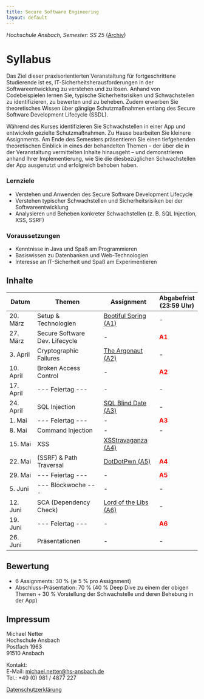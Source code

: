 ```yaml
---
title: Secure Software Engineering
layout: default
---
```

*Hochschule Ansbach, Semester: SS 25* ([Archiv](/archive))

# Syllabus
Das Ziel dieser praxisorientierten Veranstaltung für fortgeschrittene Studierende ist es, IT-Sicherheitsherausforderungen in der Softwareentwicklung zu verstehen und zu lösen. Anhand von Codebeispielen lernen Sie, typische Sicherheitsrisiken und Schwachstellen zu identifizieren, zu bewerten und zu beheben. Zudem erwerben Sie theoretisches Wissen über gängige Schutzmaßnahmen entlang des Secure Software Development Lifecycle (SSDL).

Während des Kurses identifizieren Sie Schwachstellen in einer App und entwickeln gezielte Schutzmaßnahmen. Zu Hause bearbeiten Sie kleinere Assignments. Am Ende des Semesters präsentieren Sie einen tiefgehenden theoretischen Einblick in eines der behandelten Themen – der über die in der Veranstaltung vermittelten Inhalte hinausgeht – und demonstrieren anhand Ihrer Implementierung, wie Sie die diesbezüglichen Schwachstellen der App ausgenutzt und erfolgreich behoben haben.

### Lernziele
- Verstehen und Anwenden des Secure Software Development Lifecycle
- Verstehen typischer Schwachstellen und Sicherheitsrisiken bei der Softwareentwicklung
- Analysieren und Beheben konkreter Schwachstellen (z. B. SQL Injection, XSS, SSRF)

### Voraussetzungen
- Kenntnisse in Java und Spaß am Programmieren
- Basiswissen zu Datenbanken und Web-Technologien
- Interesse an IT-Sicherheit und Spaß am Experimentieren

## Inhalte

| **Datum** | **Themen**                     | **Assignment**                                                                     | **Abgabefrist<br>(23:59 Uhr)**         |
|-----------|--------------------------------|------------------------------------------------------------------------------------|----------------------------------------|
| 20. März  | Setup & Technologien           | [Bootiful Spring (A1)](https://moodle.hs-ansbach.de/mod/url/view.php?id=186556)    | -                                      |
| 27. März  | Secure Software Dev. Lifecycle | -                                                                                  | <span style="color:red"> **A1**</span> |
| 3. April  | Cryptographic Failures         | [The Argonaut (A2)](https://moodle.hs-ansbach.de/mod/url/view.php?id=186557)       | -                                      |
| 10. April | Broken Access Control          | -                                                                                  | <span style="color:red"> **A2**</span> |
| 17. April | --- Feiertag ---               | -                                                                                  | -                                      |
| 24. April | SQL Injection                  | [SQL Blind Date (A3)](https://moodle.hs-ansbach.de/mod/url/view.php?id=186558)     | -                                      |
| 1. Mai    | --- Feiertag ---               | -                                                                                  | <span style="color:red"> **A3**</span> |
| 8. Mai    | Command Injection              | -                                                                                  | -                                      |
| 15. Mai   | XSS                            | [XSStravaganza (A4)](https://moodle.hs-ansbach.de/mod/url/view.php?id=186559)      |                                        |
| 22. Mai   | (SSRF) & Path Traversal        | [DotDotPwn (A5)](https://moodle.hs-ansbach.de/mod/url/view.php?id=186560)          | <span style="color:red"> **A4**</span> |
| 29. Mai   | --- Feiertag ---               | -                                                                                  | <span style="color:red"> **A5**</span> |
| 5. Juni   | --- Blockwoche ---             | -                                                                                  | -                                      |
| 12. Juni  | SCA (Dependency Check)         | [Lord of the Libs (A6)](https://moodle.hs-ansbach.de/mod/url/view.php?id=186561)   | -                                      |
| 19. Juni  | --- Feiertag ---               | -                                                                                  | <span style="color:red"> **A6**</span> |
| 26. Juni  | Präsentationen                 | -                                                                                  | -                                      |


## Bewertung
- 6 Assignments: 30 % (je 5 % pro Assignment)
- Abschluss-Präsentation: 70 % (40 % Deep Dive zu einem der obigen Themen + 30 % Vorstellung der Schwachstelle und deren Behebung in der App)

## Impressum
Michael Netter<br>
Hochschule Ansbach<br>
Postfach 1963<br>
91510 Ansbach<br>

Kontakt:<br>
E-Mail: michael.netter@hs-ansbach.de<br>
Tel.: +49 (0) 981 / 4877 227

[Datenschutzerklärung](/datenschutz)